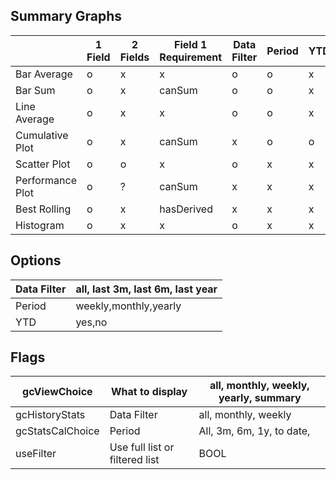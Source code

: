 ## Summary Graphs

|                  |1 Field|2 Fields|Field 1 Requirement|Data Filter|Period|YTD  |
| ---------------- | ----- | ------ | ----------------- | --------- | ---- | --- |
|Bar Average       |o|x|x|o|o|x|
|Bar Sum           |o|x|canSum|o|o|x|
|Line Average      |o|x|x|o|o|x|
|Cumulative Plot   |o|x|canSum|x|o|o|
|Scatter Plot      |o|o|x|o|x|x|
|Performance Plot  |o|?|canSum|x|x|x|
|Best Rolling      |o|x|hasDerived|x|x|x|
|Histogram         |o|x|x|o|x|x|

## Options

|Data Filter| all, last 3m, last 6m, last year |
| --------- | -------------------------------  |
| Period    | weekly,monthly,yearly            |
| YTD       | yes,no                           |

## Flags

| gcViewChoice     |What to display |  all, monthly, weekly, yearly, summary |
| ------------     | -------------  | -------------------------------------- |
| gcHistoryStats   | Data Filter    | all, monthly, weekly | 
| gcStatsCalChoice | Period         | All, 3m, 6m, 1y, to date, |
| useFilter        | Use full list or filtered list | BOOL |


